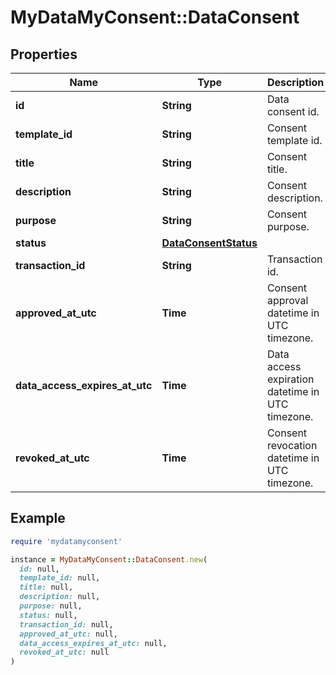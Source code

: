# MyDataMyConsent::DataConsent

## Properties

| Name | Type | Description | Notes |
| ---- | ---- | ----------- | ----- |
| **id** | **String** | Data consent id. |  |
| **template_id** | **String** | Consent template id. | [optional] |
| **title** | **String** | Consent title. |  |
| **description** | **String** | Consent description. |  |
| **purpose** | **String** | Consent purpose. | [optional] |
| **status** | [**DataConsentStatus**](DataConsentStatus.md) |  |  |
| **transaction_id** | **String** | Transaction id. | [optional] |
| **approved_at_utc** | **Time** | Consent approval datetime in UTC timezone. |  |
| **data_access_expires_at_utc** | **Time** | Data access expiration datetime in UTC timezone. |  |
| **revoked_at_utc** | **Time** | Consent revocation datetime in UTC timezone. | [optional] |

## Example

```ruby
require 'mydatamyconsent'

instance = MyDataMyConsent::DataConsent.new(
  id: null,
  template_id: null,
  title: null,
  description: null,
  purpose: null,
  status: null,
  transaction_id: null,
  approved_at_utc: null,
  data_access_expires_at_utc: null,
  revoked_at_utc: null
)
```

